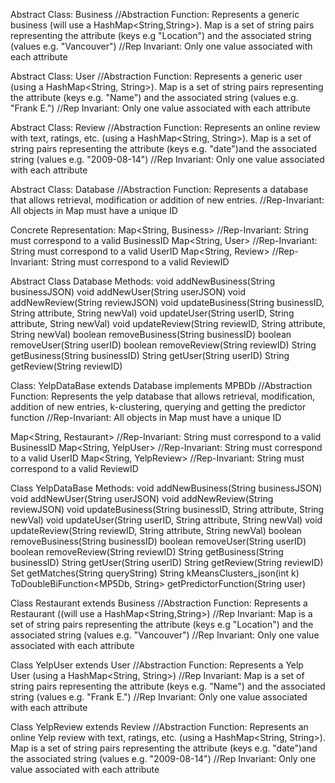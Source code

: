 

Abstract Class: Business
//Abstraction Function: Represents a generic business (will use a HashMap<String,String>). Map is a set of 						string pairs representing the attribute (keys e.g "Location") and the associated string 						(values e.g. "Vancouver")
//Rep Invariant: Only one value associated with each attribute




Abstract Class: User
//Abstraction Function: Represents a generic user (using a HashMap<String, String>). Map is a set of string 						pairs representing the attribute (keys e.g. "Name") and the associated string (values 						e.g. "Frank E.") 
//Rep Invariant: Only one value associated with each attribute



Abstract Class: Review
//Abstraction Function: Represents an online review with text, ratings, etc. (using a HashMap<String, String>). 						Map is a set of string pairs representing the attribute (keys e.g. "date")and the 						associated string (values e.g. "2009-08-14")
//Rep Invariant: Only one value associated with each attribute



Abstract Class: Database 
//Abstraction Function: Represents a database that allows retrieval, modification or addition of new entries.
//Rep-Invariant: All objects in Map must have a unique ID

Concrete Representation: 
Map<String, Business>
//Rep-Invariant: String must correspond to a valid BusinessID
Map<String, User>
//Rep-Invariant: String must correspond to a valid UserID
Map<String, Review>
//Rep-Invariant: String must correspond to a valid ReviewID

Abstract Class Database Methods:
void addNewBusiness(String businessJSON)
void addNewUser(String userJSON)
void addNewReview(String reviewJSON)
void updateBusiness(String businessID, String attribute, String newVal)
void updateUser(String userID, String attribute, String newVal)
void updateReview(String reviewID, String attribute, String newVal)
boolean removeBusiness(String businessID)
boolean removeUser(String userID)
boolean removeReview(String reviewID)
String getBusiness(String businessID)
String getUser(String userID)
String getReview(String reviewID)





Class: YelpDataBase extends Database implements MPBDb
//Abstraction Function: Represents the yelp database that allows retrieval, modification, addition of new 						entries, k-clustering, querying and getting the predictor function
//Rep-Invariant: All objects in Map must have a unique ID


Map<String, Restaurant>
//Rep-Invariant: String must correspond to a valid BusinessID
Map<String, YelpUser>
//Rep-Invariant: String must correspond to a valid UserID
Map<String, YelpReview>
//Rep-Invariant: String must correspond to a valid ReviewID


Class YelpDataBase Methods:
void addNewBusiness(String businessJSON)
void addNewUser(String userJSON)
void addNewReview(String reviewJSON)
void updateBusiness(String businessID, String attribute, String newVal)
void updateUser(String userID, String attribute, String newVal)
void updateReview(String reviewID, String attribute, String newVal)
boolean removeBusiness(String businessID)
boolean removeUser(String userID)
boolean removeReview(String reviewID)
String getBusiness(String businessID)
String getUser(String userID)
String getReview(String reviewID)
Set<T> getMatches(String queryString)
String kMeansClusters_json(int k)
ToDoubleBiFunction<MP5Db<T>, String> getPredictorFunction(String user)



Class Restaurant extends Business
//Abstraction Function: Represents a Restaurant ((will use a HashMap<String,String>)
//Rep Invariant: Map is a set of string pairs representing the attribute (keys e.g "Location") and the 				 				 associated string (values e.g. "Vancouver")
//Rep Invariant: Only one value associated with each attribute

Class YelpUser extends User
//Abstraction Function: Represents a Yelp User (using a HashMap<String, String>)
//Rep Invariant: Map is a set of string pairs representing the attribute (keys e.g. "Name") and the associated 				 				 string (values e.g. "Frank E.") 
//Rep Invariant: Only one value associated with each attribute

Class YelpReview extends Review
//Abstraction Function: Represents an online Yelp review with text, ratings, etc.
						(using a HashMap<String, String>). Map is a set of string pairs representing the 						 						attribute (keys e.g. "date")and the associated string (values e.g. "2009-08-14")
//Rep Invariant: Only one value associated with each attribute





